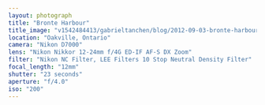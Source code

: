 ```yaml
---
layout: photograph
title: "Bronte Harbour"
title_image: "v1542484413/gabrieltanchen/blog/2012-09-03-bronte-harbour/main-image.jpg"
location: "Oakville, Ontario"
camera: "Nikon D7000"
lens: "Nikon Nikkor 12-24mm f/4G ED-IF AF-S DX Zoom"
filter: "Nikon NC Filter, LEE Filters 10 Stop Neutral Density Filter"
focal_length: "12mm"
shutter: "23 seconds"
aperture: "f/4.0"
iso: "200"
---
```


